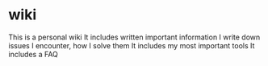 # wiki
This is a personal wiki
It includes written important information
I write down issues I encounter, how I solve them
It includes my most important tools
It includes a FAQ
